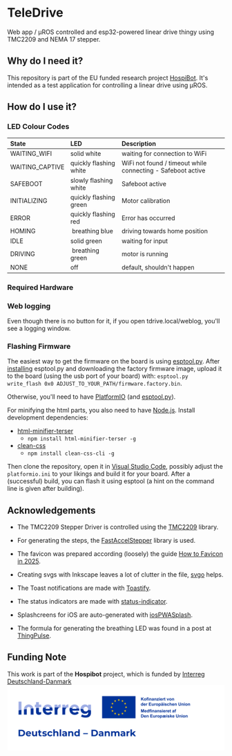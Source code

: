 # TeleDrive
 
Web app / µROS controlled and esp32-powered linear drive thingy using TMC2209 and NEMA 17 stepper.

## Why do I need it?

This repository is part of the EU funded research project [HospiBot](https://hospibot.eu/).
It's intended as a test application for controlling a linear drive using µROS.

## How do I use it?

### LED Colour Codes

| State | LED | Description | 
| :--- | :--- | :--- |
| WAITING_WIFI | solid white | waiting for connection to WiFi | 
| WAITING_CAPTIVE | quickly flashing white | WiFi not found / timeout while connecting - Safeboot active |
| SAFEBOOT | slowly flashing white | Safeboot active |
| INITIALIZING | quickly flashing green | Motor calibration |
| ERROR | quickly flashing red | Error has occurred |
| HOMING | breathing blue | driving towards home position | 
| IDLE | solid green | waiting for input |
| DRIVING | breathing green| motor is running |
| NONE | off | default, shouldn't happen|

### Required Hardware

### Web logging

Even though there is no button for it, if you open tdrive.local/weblog, you'll see a logging window. 

### Flashing Firmware

The easiest way to get the firmware on the board is using [esptool.py](https://github.com/espressif/esptool). After [installing](https://docs.espressif.com/projects/esptool/en/latest/esp32/installation.html#installation) esptool.py and downloading the factory firmware image, upload it to the board (using the usb port of your board) with: `esptool.py write_flash 0x0 ADJUST_TO_YOUR_PATH/firmware.factory.bin`. 

Otherwise, you'll need to have [PlatformIO](https://platformio.org/platformio-ide) (and [esptool.py](https://github.com/espressif/esptool)).

For minifying the html parts, you also need to have [Node.js](https://nodejs.org/).
Install development dependencies: 
- [html-minifier-terser](https://github.com/terser/html-minifier-terser)
  - `npm install html-minifier-terser -g`
- [clean-css](https://github.com/clean-css/clean-css)
  - `npm install clean-css-cli -g`

Then clone the repository, open it in [Visual Studio Code](https://code.visualstudio.com/), possibly adjust the `platformio.ini` to your likings and build it for your board. After a (successful) build, you can flash it using esptool (a hint on the command line is given after building).  

## Acknowledgements

* The TMC2209 Stepper Driver is controlled using the [TMC2209](https://github.com/janelia-arduino/TMC2209) library. 

* For generating the steps, the [FastAccelStepper](https://github.com/gin66/FastAccelStepper) library is used.

* The favicon was prepared according (loosely) the guide [How to Favicon in 2025](https://evilmartians.com/chronicles/how-to-favicon-in-2021-six-files-that-fit-most-needs). 

* Creating svgs with Inkscape leaves a lot of clutter in the file, [svgo](https://github.com/svg/svgo) helps.

* The Toast notifications are made with [Toastify](https://github.com/apvarun/toastify-js).

* The status indicators are made with [status-indicator](https://github.com/tnhu/status-indicator).

* Splashcreens for iOS are auto-generated with [iosPWASplash](https://github.com/avadhesh18/iosPWASplash).

* The formula for generating the breathing LED was found in a post at [ThingPulse](https://thingpulse.com/breathing-leds-cracking-the-algorithm-behind-our-breathing-pattern).

## Funding Note

This work is part of the **Hospibot** project, which is funded by [Interreg Deutschland-Danmark](https://www.interreg.eu/) ![Interreg-Logo_bilingual_RGB](assets/doc/funding_note.png)